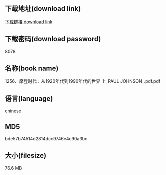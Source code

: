 ## 下载地址(download link)
[下载链接 download link](https://voluble-croquembouche-d321dc.netlify.app/?s=1256%E3%80%81%E6%91%A9%E7%99%BB%E6%97%B6%E4%BB%A3%EF%BC%9A%E4%BB%8E1920%E5%B9%B4%E4%BB%A3%E5%88%B01990%E5%B9%B4%E4%BB%A3%E7%9A%84%E4%B8%96%E7%95%8C+%E4%B8%8A_PAUL+JOHNSON_.pdf)

## 下载密码(download password)
8078

## 名称(book name)
1256、摩登时代：从1920年代到1990年代的世界 上_PAUL JOHNSON_.pdf.pdf

## 语言(language)
chinese

## MD5
bde57b74514d2814dcc9746e4c90a3bc

## 大小(filesize)
76.6 MB
